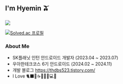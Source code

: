 ## I'm Hyemin 🫒

<img src="https://github-readme-stats.vercel.app/api/top-langs/?username=kimhm0728&layout=compact&card_witdh=300&theme=buefy"/>      

[![Solved.ac
프로필](http://mazassumnida.wtf/api/generate_badge?boj=kimhm0728)](https://solved.ac/kimhm0728)


### About Me

- SK플래닛 인턴 안드로이드 개발자 (2023.04 ~ 2023.07)
- 우아한테크코스 6기 안드로이드 (2024.02 ~ 2024.11)
- 개발 블로그 https://thdbs523.tistory.com/
- I Love 🐈‍⬛🍣☕️🎼🍅🌳💻💓

